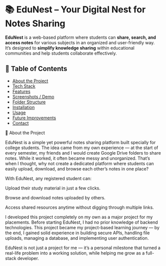 # 📚 EduNest – Your Digital Nest for Notes Sharing

**EduNest** is a web-based platform where students can **share, search, and access notes** for various subjects in an organized and user-friendly way.  
It’s designed to **simplify knowledge sharing** within educational communities and help students collaborate effectively.



## 📑 Table of Contents
- [About the Project](#-about-the-project)
- [Tech Stack](#-tech-stack)
- [Features](#-features)
- [Screenshots / Demo](#-screenshots--demo)
- [Folder Structure](#-folder-structure)
- [Installation](#-installation)
- [Usage](#-usage)
- [Future Improvements](#-future-improvements)
- [Contact](#-contact)

📜 About the Project

EduNest is a simple yet powerful notes sharing platform built specially for college students. The idea came from my own experience — at the start of every semester, my friends and I would create Google Drive folders to share notes. While it worked, it often became messy and unorganized. That’s when I thought, why not create a dedicated platform where students can easily upload, download, and browse each other’s notes in one place?

With EduNest, any registered student can:

Upload their study material in just a few clicks.

Browse and download notes uploaded by others.

Access shared resources anytime without digging through multiple links.

I developed this project completely on my own as a major project for my placements. Before starting EduNest, I had no prior knowledge of backend technologies. This project became my project-based learning journey — by the end, I gained solid experience in building secure APIs, handling file uploads, managing a database, and implementing user authentication.

EduNest is not just a project for me — it’s a personal milestone that turned a real-life problem into a working solution, while helping me grow as a full-stack developer.
